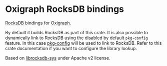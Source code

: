 Oxigraph RocksDB bindings
=========================

[RocksDB](http://rocksdb.org/) bindings for [Oxigraph](https://oxigraph.org).

By default it builds RocksDB as part of this crate.
It is also possible to dynamically link to RocksDB using the disabled by default `pkg-config` feature.
In this case [pkg-config](https://crates.io/crates/pkg-config) will be used to link to RocksDB.
Refer to this crate documentation if you want to configure the library lookup.

Based on [librocksdb-sys](https://crates.io/crates/librocksdb-sys) under Apache v2 license.
